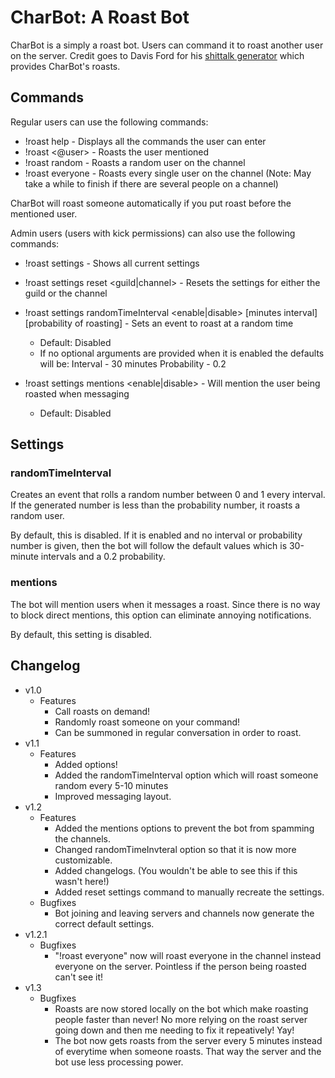 # CharBot: A Roast Bot
CharBot is a simply a roast bot. Users can command it to roast another user on the server. Credit goes to Davis Ford for his [shittalk generator](https://daviseford.com/shittalk) which provides CharBot's roasts.

## Commands
Regular users can use the following commands:

- !roast help - Displays all the commands the user can enter
- !roast <@user> - Roasts the user mentioned
- !roast random - Roasts a random user on the channel
- !roast everyone - Roasts every single user on the channel (Note: May take a while to finish if there are several people on a channel)

CharBot will roast someone automatically if you put roast before the mentioned user.

Admin users (users with kick permissions) can also use the following commands:

- !roast settings - Shows all current settings

- !roast settings reset <guild|channel> - Resets the settings for either the guild or the channel
- !roast settings randomTimeInterval <enable|disable> [minutes interval] [probability of roasting] - Sets an event to roast at a random time
  - Default: Disabled
  - If no optional arguments are provided when it is enabled the defaults will be: Interval - 30 minutes  Probability - 0.2

- !roast settings mentions <enable|disable> - Will mention the user being roasted when messaging
  - Default: Disabled

## Settings
### randomTimeInterval
Creates an event that rolls a random number between 0 and 1 every interval. If the generated number is less than the probability number, it roasts a random user.

By default, this is disabled. If it is enabled and no interval or probability number is given, then the bot will follow the default values which is 30-minute intervals and a 0.2 probability.

### mentions
The bot will mention users when it messages a roast. Since there is no way to block direct mentions, this option can eliminate annoying notifications.

By default, this setting is disabled.

## Changelog

- v1.0
  - Features
    - Call roasts on demand!
    - Randomly roast someone on your command!
    - Can be summoned in regular conversation in order to roast.
- v1.1
  - Features
    - Added options!
    - Added the randomTimeInterval option which will roast someone random every 5-10 minutes
    - Improved messaging layout.
- v1.2
  - Features
    - Added the mentions options to prevent the bot from spamming the channels.
    - Changed randomTimeInvteral option so that it is now more customizable.
    - Added changelogs. (You wouldn't be able to see this if this wasn't here!)
    - Added reset settings command to manually recreate the settings.
  - Bugfixes
    - Bot joining and leaving servers and channels now generate the correct default settings.
- v1.2.1
  - Bugfixes
    - "!roast everyone" now will roast everyone in the channel instead everyone on the server. Pointless if the person being roasted can't see it!
- v1.3
  - Bugfixes
    - Roasts are now stored locally on the bot which make roasting people faster than never! No more relying on the roast server going down and then me needing to fix it repeatively! Yay!
	- The bot now gets roasts from the server every 5 minutes instead of everytime when someone roasts. That way the server and the bot use less processing power.